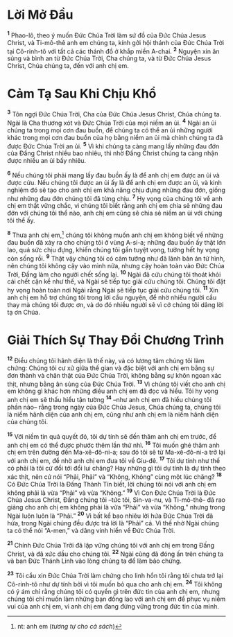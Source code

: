 # Lời Mở Ðầu
<sup><b>1</b></sup> Phao-lô, theo ý muốn Ðức Chúa Trời làm sứ đồ của Ðức Chúa Jesus Christ, và Ti-mô-thê anh em chúng ta, kính gởi hội thánh của Ðức Chúa Trời tại Cô-rinh-tô với tất cả các thánh đồ ở khắp miền A-chai. <sup><b>2</b></sup> Nguyện xin ân sủng và bình an từ Ðức Chúa Trời, Cha chúng ta, và từ Ðức Chúa Jesus Christ, Chúa chúng ta, đến với anh chị em.

# Cảm Tạ Sau Khi Chịu Khổ
<sup><b>3</b></sup> Tôn ngợi Ðức Chúa Trời, Cha của Ðức Chúa Jesus Christ, Chúa chúng ta. Ngài là Cha thương xót và Ðức Chúa Trời của mọi niềm an ủi. <sup><b>4</b></sup> Ngài an ủi chúng ta trong mọi cơn đau buồn, để chúng ta có thể an ủi những người khác trong mọi cơn đau buồn của họ bằng niềm an ủi mà chính chúng ta đã được Ðức Chúa Trời an ủi. <sup><b>5</b></sup> Vì khi chúng ta càng mang lấy những đau đớn của Ðấng Christ nhiều bao nhiêu, thì nhờ Ðấng Christ chúng ta càng nhận được nhiều an ủi bấy nhiêu.

<sup><b>6</b></sup> Nếu chúng tôi phải mang lấy đau buồn ấy là để anh chị em được an ủi và được cứu. Nếu chúng tôi được an ủi ấy là để anh chị em được an ủi, và kinh nghiệm đó sẽ tạo cho anh chị em khả năng chịu đựng những đau đớn, giống như những đau đớn chúng tôi đã từng chịu. <sup><b>7</b></sup> Hy vọng của chúng tôi về anh chị em thật vững chắc, vì chúng tôi biết rằng anh chị em chia sẻ những đau đớn với chúng tôi thể nào, anh chị em cũng sẽ chia sẻ niềm an ủi với chúng tôi thể ấy.

<sup><b>8</b></sup> Thưa anh chị em,[^1-ca8b49fa-366c-4368-ab12-72064985fb05] chúng tôi không muốn anh chị em không biết về những đau buồn đã xảy ra cho chúng tôi ở vùng A-si-a; những đau buồn ấy thật lớn lao, quá sức chịu đựng, khiến chúng tôi gần tuyệt vọng, tưởng hết hy vọng còn sống rồi. <sup><b>9</b></sup> Thật vậy chúng tôi có cảm tưởng như đã lãnh bản án tử hình, nên chúng tôi không cậy vào mình nữa, nhưng cậy hoàn toàn vào Ðức Chúa Trời, Ðấng làm cho người chết sống lại. <sup><b>10</b></sup> Ngài đã cứu chúng tôi thoát khỏi cái chết cận kề như thế, và Ngài sẽ tiếp tục giải cứu chúng tôi. Chúng tôi đặt hy vọng hoàn toàn nơi Ngài rằng Ngài sẽ tiếp tục giải cứu chúng tôi. <sup><b>11</b></sup> Xin anh chị em hỗ trợ chúng tôi trong lời cầu nguyện, để nhờ nhiều người cầu thay mà chúng tôi được ơn, và do đó nhiều người sẽ vì cớ chúng tôi dâng lời tạ ơn Chúa.

# Giải Thích Sự Thay Ðổi Chương Trình
<sup><b>12</b></sup> Ðiều chúng tôi hãnh diện là thế này, và có lương tâm chúng tôi làm chứng: Chúng tôi cư xử giữa thế gian và đặc biệt với anh chị em bằng sự đơn thành và chân thật của Ðức Chúa Trời, không bằng sự khôn ngoan xác thịt, nhưng bằng ân sủng của Ðức Chúa Trời. <sup><b>13</b></sup> Vì chúng tôi viết cho anh chị em không gì khác hơn những điều anh chị em đã đọc và hiểu. Tôi hy vọng anh chị em sẽ thấu hiểu tận tường <sup><b>14</b></sup> –như anh chị em đã hiểu chúng tôi phần nào– rằng trong ngày của Ðức Chúa Jesus, Chúa chúng ta, chúng tôi là niềm hãnh diện của anh chị em, cũng như anh chị em là niềm hãnh diện của chúng tôi.

<sup><b>15</b></sup> Với niềm tin quả quyết đó, tôi dự tính sẽ đến thăm anh chị em trước, để anh chị em có thể được phước thêm lần thứ nhì. <sup><b>16</b></sup> Tôi muốn ghé thăm anh chị em trên đường đến Ma-xê-đô-ni-a; sau đó tôi sẽ từ Ma-xê-đô-ni-a trở lại với anh chị em, để nhờ anh chị em đưa tôi về Giu-đê. <sup><b>17</b></sup> Tôi dự tính như thế có phải là tôi cứ đổi tới đổi lui chăng? Hay những gì tôi dự tính là dự tính theo xác thịt, nên cứ nói “Phải, Phải” và “Không, Không” cùng một lúc chăng? <sup><b>18</b></sup> Có Ðức Chúa Trời là Ðấng Thành Tín biết, lời chúng tôi nói với anh chị em không phải là vừa “Phải” và vừa “Không.” <sup><b>19</b></sup> Vì Con Ðức Chúa Trời là Ðức Chúa Jesus Christ, Ðấng chúng tôi –tức tôi, Sin-va-nu, và Ti-mô-thê– đã rao giảng cho anh chị em không phải là vừa “Phải” và vừa “Không,” nhưng trong Ngài luôn luôn là “Phải.” <sup><b>20</b></sup> Vì bất kể bao nhiêu lời hứa Ðức Chúa Trời đã hứa, trong Ngài chúng đều được trả lời là “Phải” cả. Vì thế nhờ Ngài chúng ta có thể nói “A-men,” và dâng vinh hiển về Ðức Chúa Trời.

<sup><b>21</b></sup> Chính Ðức Chúa Trời đã lập vững chúng tôi với anh chị em trong Ðấng Christ, và đã xức dầu cho chúng tôi. <sup><b>22</b></sup> Ngài cũng đã đóng ấn trên chúng ta và ban Ðức Thánh Linh vào lòng chúng ta để làm bảo chứng.

<sup><b>23</b></sup> Tôi cầu xin Ðức Chúa Trời làm chứng cho linh hồn tôi rằng tôi chưa trở lại Cô-rinh-tô như dự tính bởi vì tôi muốn bỏ qua cho anh chị em. <sup><b>24</b></sup> Tôi không có ý ám chỉ rằng chúng tôi có quyền gì trên đức tin của anh chị em, nhưng chúng tôi chỉ muốn làm những bạn đồng lao với anh chị em để phục vụ niềm vui của anh chị em, vì anh chị em đang đứng vững trong đức tin của mình.

[^1-ca8b49fa-366c-4368-ab12-72064985fb05]: nt: anh em (*tương tự cho cả sách*)
